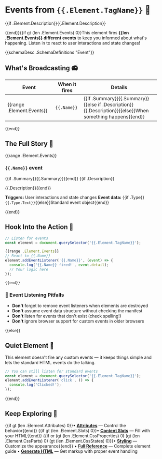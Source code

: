 # Events from `{{.Element.TagName}}` 📡

{{if .Element.Description}}{{.Element.Description}}

{{end}}{{if gt (len .Element.Events) 0}}This element fires **{{len .Element.Events}} different events** to keep you informed about what's happening. Listen in to react to user interactions and state changes!

{{schemaDesc .SchemaDefinitions "Event"}}

## What's Broadcasting 📻

| Event | When it fires | Details |
| ----- | ------------- | ------- |
{{range .Element.Events}}| `{{.Name}}` | {{if .Summary}}{{.Summary}}{{else if .Description}}{{.Description}}{{else}}When something happens{{end}} | {{if .Type}}{{.Type.Text}}{{else}}Event data{{end}} |
{{end}}

## The Full Story 📖

{{range .Element.Events}}
### `{{.Name}}` event

{{if .Summary}}{{.Summary}}{{end}}
{{if .Description}}

{{.Description}}{{end}}

**Triggers:** User interactions and state changes
**Event data:** {{if .Type}}`{{.Type.Text}}`{{else}}Standard event object{{end}}

{{end}}

## Hook Into the Action 🎣

```javascript
// Listen for events
const element = document.querySelector('{{.Element.TagName}}');

{{range .Element.Events}}
// React to {{.Name}}
element.addEventListener('{{.Name}}', (event) => {
  console.log('{{.Name}} fired!', event.detail);
  // Your logic here
});

{{end}}
```

### 🚫 Event Listening Pitfalls
- **Don't** forget to remove event listeners when elements are destroyed
- **Don't** assume event data structure without checking the manifest
- **Don't** listen for events that don't exist (check spelling!)
- **Don't** ignore browser support for custom events in older browsers

{{else}}
## Quiet Element 🤫

This element doesn't fire any custom events — it keeps things simple and lets the standard HTML events do the talking.

```javascript
// You can still listen for standard events
const element = document.querySelector('{{.Element.TagName}}');
element.addEventListener('click', () => {
  console.log('Clicked!');
});
```
{{end}}

## Keep Exploring 🌟

{{if gt (len .Element.Attributes) 0}}• **[Attributes](cem://element/{{.Element.TagName}}/attributes)** — Control the behavior{{end}}
{{if gt (len .Element.Slots) 0}}• **[Content Slots](cem://element/{{.Element.TagName}}/slots)** — Fill with your HTML{{end}}
{{if or (gt (len .Element.CssProperties) 0) (gt (len .Element.CssParts) 0) (gt (len .Element.CssStates) 0)}}• **[Styling](cem://element/{{.Element.TagName}}/css)** — Customize the appearance{{end}}
• **[Full Reference](cem://element/{{.Element.TagName}})** — Complete element guide
• **[Generate HTML](cem://tools/generate_html)** — Get markup with proper event handling
